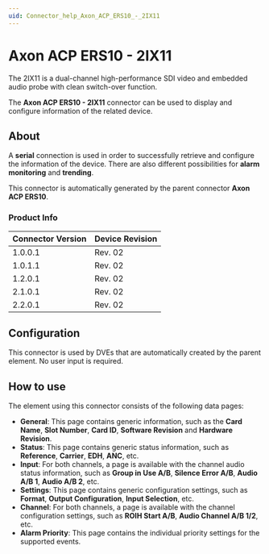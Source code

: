 ```yaml
---
uid: Connector_help_Axon_ACP_ERS10_-_2IX11
---
```


# Axon ACP ERS10 - 2IX11

The 2IX11 is a dual-channel high-performance SDI video and embedded audio probe with clean switch-over function.

The **Axon ACP ERS10 - 2IX11** connector can be used to display and configure information of the related device.

## About

A **serial** connection is used in order to successfully retrieve and configure the information of the device. There are also different possibilities for **alarm monitoring** and **trending**.

This connector is automatically generated by the parent connector **Axon ACP ERS10**.

### Product Info

| **Connector Version** | **Device Revision** |
|--------------------|---------------------|
| 1.0.0.1            | Rev. 02             |
| 1.0.1.1            | Rev. 02             |
| 1.2.0.1            | Rev. 02             |
| 2.1.0.1            | Rev. 02             |
| 2.2.0.1            | Rev. 02             |

## Configuration

This connector is used by DVEs that are automatically created by the parent element. No user input is required.

## How to use

The element using this connector consists of the following data pages:

- **General**: This page contains generic information, such as the **Card Name**, **Slot Number**, **Card ID**, **Software Revision** and **Hardware Revision**.
- **Status**: This page contains generic status information, such as **Reference**, **Carrier**, **EDH**, **ANC**, etc.
- **Input**: For both channels, a page is available with the channel audio status information, such as **Group in Use A/B**, **Silence Error A/B**, **Audio A/B 1**, **Audio A/B 2**, etc.
- **Settings**: This page contains generic configuration settings, such as **Format**, **Output Configuration**, **Input Selection**, etc.
- **Channel**: For both channels, a page is available with the channel configuration settings, such as **ROIH Start A/B**, **Audio Channel A/B 1/2**, etc.
- **Alarm Priority**: This page contains the individual priority settings for the supported events.
